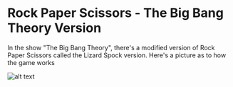 # Rock Paper Scissors - The Big Bang Theory Version 

In the show "The Big Bang Theory", there's a modified version of Rock Paper Scissors called the Lizard Spock version. Here's a picture as to how the game works 

![alt text](https://files.realpython.com/media/rps-lizardspock.88cf9623a6f0.png)

